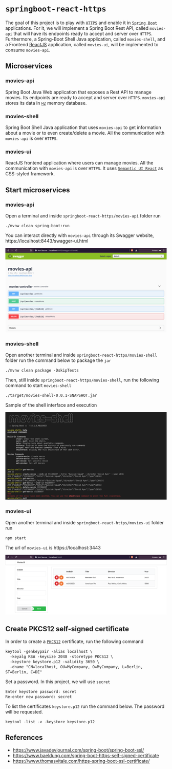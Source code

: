 # `springboot-react-https`

The goal of this project is to play with [`HTTPS`](https://en.wikipedia.org/wiki/HTTPS) and enable it in [`Spring Boot`](https://spring.io/projects/spring-boot) applications. For it, we will implement a Spring Boot Rest API, called `movies-api` that will have its endpoints ready to accept and server over `HTTPS`. Furthermore, a Spring-Boot Shell Java application, called `movies-shell`, and a Frontend [ReactJS](https://reactjs.org/) application, called `movies-ui`, will be implemented to consume `movies-api`.

## Microservices

### movies-api

Spring Boot Java Web application that exposes a Rest API to manage movies. Its endpoints are ready to accept and server over `HTTPS`. `movies-api` stores its data in [`H2`](https://www.h2database.com/html/main.html) memory database.

### movies-shell

Spring Boot Shell Java application that uses `movies-api` to get information about a movie or to even create/delete a movie. All the communication with `movies-api` is over `HTTPS`.

### movies-ui

ReactJS frontend application where users can manage movies. All the communication with `movies-api` is over `HTTPS`. It uses [`Semantic UI React`](https://react.semantic-ui.com/) as CSS-styled framework.

## Start microservices

### movies-api

Open a terminal and inside `springboot-react-https/movies-api` folder run
```
./mvnw clean spring-boot:run
```

You can interact directly with `movies-api` through its Swagger website, https://localhost:8443/swagger-ui.html

![movies-api](images/movies-api.png)

### movies-shell

Open another terminal and inside `springboot-react-https/movies-shell` folder run the command below to package the `jar`
```
./mvnw clean package -DskipTests
```

Then, still inside `springboot-react-https/movies-shell`, run the following command to start `movies-shell`
```
./target/movies-shell-0.0.1-SNAPSHOT.jar
```

Sample of the shell interface and execution

![movies-shell](images/movies-shell.png)

### movies-ui

Open another terminal and inside `springboot-react-https/movies-ui` folder run
```
npm start
```

The url of `movies-ui` is https://localhost:3443

![movies-ui](images/movies-ui.png)

## Create PKCS12 self-signed certificate

In order to create a [`PKCS12`](https://en.wikipedia.org/wiki/PKCS_12) certificate, run the following command
```
keytool -genkeypair -alias localhost \
  -keyalg RSA -keysize 2048 -storetype PKCS12 \
  -keystore keystore.p12 -validity 3650 \
  -dname "CN=localhost, OU=MyCompany, O=MyCompany, L=Berlin, ST=Berlin, C=DE"
```

Set a password. In this project, we will use `secret`
```
Enter keystore password: secret
Re-enter new password: secret
```

To list the certificates `keystore.p12` run the command below. The password will be requested.
```
keytool -list -v -keystore keystore.p12
```

## References

- https://www.javadevjournal.com/spring-boot/spring-boot-ssl/
- https://www.baeldung.com/spring-boot-https-self-signed-certificate
- https://www.thomasvitale.com/https-spring-boot-ssl-certificate/